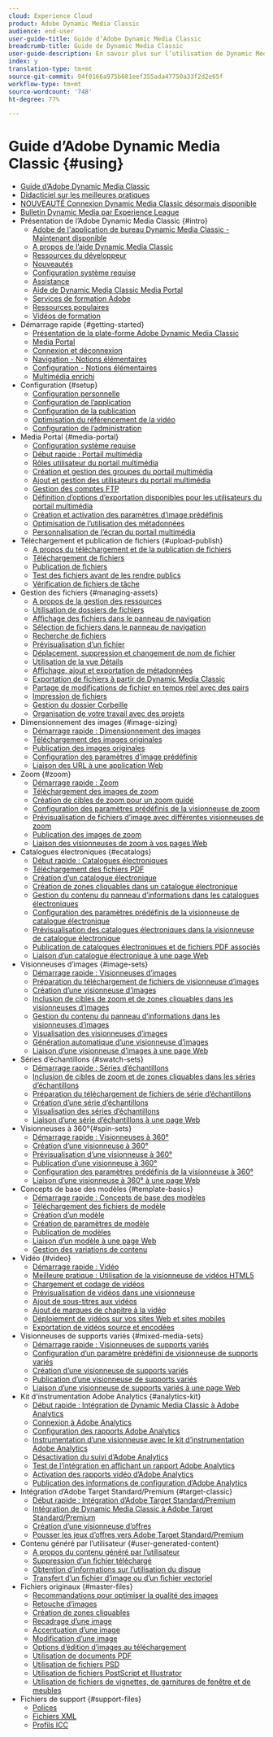 ```yaml
---
cloud: Experience Cloud
product: Adobe Dynamic Media Classic
audience: end-user
user-guide-title: Guide d’Adobe Dynamic Media Classic
breadcrumb-title: Guide de Dynamic Media Classic
user-guide-description: En savoir plus sur l’utilisation de Dynamic Media Classic
index: y
translation-type: tm+mt
source-git-commit: 94f0166a975b681eef355ada47750a33f2d2e65f
workflow-type: tm+mt
source-wordcount: '748'
ht-degree: 77%

---
```



# Guide d’Adobe Dynamic Media Classic  {#using}

+ [Guide d’Adobe Dynamic Media Classic](home.md)
+ [Didacticiel sur les meilleures pratiques](https://experienceleague.adobe.com/docs/experience-manager-learn/dynamic-media-classic-tutorial/overview.html)
+ [NOUVEAUTÉ Connexion Dynamic Media Classic désormais disponible](new-ui-2020.md)
+ [Bulletin Dynamic Media par Experience League](dynamic-media-newsletter.md)
+ Présentation de l’Adobe Dynamic Media Classic {#intro}
   + [Adobe de l&#39;application de bureau Dynamic Media Classic - Maintenant disponible](dynamic-media-classic-desktop-app.md)
   + [A propos de l’aide Dynamic Media Classic](introduction.md)
   + [Ressources du développeur](developer-resources.md)
   + [Nouveautés](whats-new.md)
   + [Configuration système requise](system-requirements.md)
   + [Assistance](support.md)
   + [Aide de Dynamic Media Classic Media Portal](help-dmc-media-portal.md)
   + [Services de formation Adobe](training-services.md)
   + [Ressources populaires](popular-resources.md)
   + [Vidéos de formation](training-videos.md)
+ Démarrage rapide {#getting-started}
   + [Présentation de la plate-forme Adobe Dynamic Media Classic](dmc-platform-overview.md)
   + [Media Portal](media-portal.md)
   + [Connexion et déconnexion](signing-out.md)
   + [Navigation - Notions élémentaires](navigation-basics.md)
   + [Configuration - Notions élémentaires](setup-basics.md)
   + [Multimédia enrichi](rich-media.md)
+ Configuration {#setup}
   + [Configuration personnelle](personal-setup.md)
   + [Configuration de l’application](application-setup.md)
   + [Configuration de la publication](publish-setup.md)
   + [Optimisation du référencement de la vidéo](video-seo-search-engine-optimization.md)
   + [Configuration de l’administration](administration-setup.md)
+ Media Portal {#media-portal}
   + [Configuration système requise](system-requirements-1.md)
   + [Début rapide : Portail multimédia](quick-start-media-portal-administration.md)
   + [Rôles utilisateur du portail multimédia](media-portal-user-roles.md)
   + [Création et gestion des groupes du portail multimédia](creating-media-portal-groups.md)
   + [Ajout et gestion des utilisateurs du portail multimédia](adding-media-portal-users.md)
   + [Gestion des comptes FTP](ftp-accounts.md)
   + [Définition d’options d’exportation disponibles pour les utilisateurs du portail multimédia](specifying-export-options-available-media.md)
   + [Création et activation des paramètres d’image prédéfinis](creating-enabling-image-presets.md)
   + [Optimisation de l’utilisation des métadonnées](making-efficient-metadata.md)
   + [Personnalisation de l’écran du portail multimédia](customizing-media-portal-screen.md)
+ Téléchargement et publication de fichiers {#upload-publish}
   + [A propos du téléchargement et de la publication de fichiers](about-asset-upload-publish.md)
   + [Téléchargement de fichiers](uploading-files.md)
   + [Publication de fichiers ](publishing-files.md)
   + [Test des fichiers avant de les rendre publics](testing-assets-making-them-public.md)
   + [Vérification de fichiers de tâche](checking-job-files.md)
+ Gestion des fichiers {#managing-assets}
   + [A propos de la gestion des ressources](about-managing-assets.md)
   + [Utilisation de dossiers de fichiers](asset-folders.md)
   + [Affichage des fichiers dans le panneau de navigation](viewing-assets-browse-panel.md)
   + [Sélection de fichiers dans le panneau de navigation](selecting-assets-browse-panel.md)
   + [Recherche de fichiers](searching-assets.md)
   + [Prévisualisation d’un fichier](previewing-asset.md)
   + [Déplacement, suppression et changement de nom de fichier](moving-renaming-deleting-assets.md)
   + [Utilisation de la vue Détails ](detail-view.md)
   + [Affichage, ajout et exportation de métadonnées](viewing-adding-exporting-metadata.md)
   + [Exportation de fichiers à partir de Dynamic Media Classic](exporting-assets-from-dmc.md)
   + [Partage de modifications de fichier en temps réel avec des pairs](sharing-asset-changes-peers-real.md)
   + [Impression de fichiers](printing-assets.md)
   + [Gestion du dossier Corbeille](trash-folder.md)
   + [Organisation de votre travail avec des projets](organizing-projects.md)
+ Dimensionnement des images {#image-sizing}
   + [Démarrage rapide : Dimensionnement des images](quick-start-image-sizing.md)
   + [Téléchargement des images originales](uploading-master-images.md)
   + [Publication des images originales](publishing-master-images.md)
   + [Configuration des paramètres d’image prédéfinis](setting-image-presets.md)
   + [Liaison des URL à une application Web](linking-urls-web-application.md)
+ Zoom {#zoom}
   + [Démarrage rapide : Zoom](quick-start-zoom.md)
   + [Téléchargement des images de zoom](uploading-zoom-images.md)
   + [Création de cibles de zoom pour un zoom guidé](creating-zoom-targets-guided-zoom.md)
   + [Configuration des paramètres prédéfinis de la visionneuse de zoom](setting-zoom-viewer-presets.md)
   + [Prévisualisation de fichiers d’image avec différentes visionneuses de zoom](previewing-image-assets-different-zoom.md)
   + [Publication des images de zoom](publishing-zoom-images.md)
   + [Liaison des visionneuses de zoom à vos pages Web](linking-zoom-viewers-web-pages.md)
+ Catalogues électroniques {#ecatalogs}
   + [Début rapide : Catalogues électroniques](quick-start-ecatalog.md)
   + [Téléchargement des fichiers PDF](uploading-pdf-files.md)
   + [Création d’un catalogue électronique](creating-ecatalog.md)
   + [Création de zones cliquables dans un catalogue électronique](creating-ecatalog-image-maps.md)
   + [Gestion du contenu du panneau d’informations dans les catalogues électroniques](info-panel-content.md)
   + [Configuration des paramètres prédéfinis de la visionneuse de catalogue électronique](setting-ecatalog-viewer-presets.md)
   + [Prévisualisation des catalogues électroniques dans la visionneuse de catalogue électronique](previewing-ecatalogs-ecatalog-viewer.md)
   + [Publication de catalogues électroniques et de fichiers PDF associés](publishing-ecatalogs-associated-pdfs.md)
   + [Liaison d’un catalogue électronique à une page Web](linking-ecatalog-web-page.md)
+ Visionneuses d’images {#image-sets}
   + [Démarrage rapide : Visionneuses d’images](quick-start-image-sets.md)
   + [Préparation du téléchargement de fichiers de visionneuse d’images](preparing-image-set-assets-upload.md)
   + [Création d’une visionneuse d’images](creating-image-set.md)
   + [Inclusion de cibles de zoom et de zones cliquables dans les visionneuses d’images](including-zoom-targets-image-maps.md)
   + [Gestion du contenu du panneau d’informations dans les visionneuses d’images](info-panel-content-1.md)
   + [Visualisation des visionneuses d’images](viewing-image-sets.md)
   + [Génération automatique d’une visionneuse d’images](automated-image-set-generation.md)
   + [Liaison d’une visionneuse d’images à une page Web](linking-image-set-web-page.md)
+ Séries d’échantillons {#swatch-sets}
   + [Démarrage rapide : Séries d’échantillons](quick-start-swatch-sets.md)
   + [Inclusion de cibles de zoom et de zones cliquables dans les séries d’échantillons](including-zoom-targets-image-maps-1.md)
   + [Préparation du téléchargement de fichiers de série d’échantillons](preparing-swatch-set-assets-upload.md)
   + [Création d’une série d’échantillons](creating-swatch-set.md)
   + [Visualisation des séries d’échantillons](viewing-swatch-sets.md)
   + [Liaison d’une série d’échantillons à une page Web](linking-swatch-set-web-page.md)
+ Visionneuses à 360°{#spin-sets}
   + [Démarrage rapide : Visionneuses à 360°](quick-start-spin-sets.md)
   + [Création d’une visionneuse à 360°](creating-spin-set.md)
   + [Prévisualisation d’une visionneuse à 360°](previewing-spin-set.md)
   + [Publication d’une visionneuse à 360°](publishing-spin-set.md)
   + [Configuration des paramètres prédéfinis de la visionneuse à 360°](setting-spin-set-viewer-presets.md)
   + [Liaison d’une visionneuse à 360° à une page Web](linking-spin-set-web-page.md)
+ Concepts de base des modèles {#template-basics}
   + [Démarrage rapide : Concepts de base des modèles](quick-start-template-basics.md)
   + [Téléchargement des fichiers de modèle](uploading-template-files.md)
   + [Création d’un modèle](creating-template.md)
   + [Création de paramètres de modèle](creating-template-parameters.md)
   + [Publication de modèles](publishing-templates.md)
   + [Liaison d’un modèle à une page Web](linking-template-web-page.md)
   + [Gestion des variations de contenu](content-variations.md)
+ Vidéo {#video}
   + [Démarrage rapide : Vidéo](quick-start-video.md)
   + [Meilleure pratique : Utilisation de la visionneuse de vidéos HTML5](best-practice-using-html5-video.md)
   + [Chargement et codage de vidéos](uploading-encoding-videos.md)
   + [Prévisualisation de vidéos dans une visionneuse](previewing-videos-video-viewer.md)
   + [Ajout de sous-titres aux vidéos](adding-captions-video.md)
   + [Ajout de marques de chapitre à la vidéo](adding-chapter-markers-video.md)
   + [Déploiement de vidéos sur vos sites Web et sites mobiles](deploying-video-websites-mobile-sites.md)
   + [Exportation de vidéos source et encodées](exporting-source-encoded-videos.md)
+ Visionneuses de supports variés {#mixed-media-sets}
   + [Démarrage rapide : Visionneuses de supports variés](quick-start-mixed-media-sets.md)
   + [Configuration d’un paramètre prédéfini de visionneuse de supports variés](setting-mixed-media-set-viewer.md)
   + [Création d’une visionneuse de supports variés](creating-mixed-media-set.md)
   + [Publication d’une visionneuse de supports variés](publishing-mixed-media-set.md)
   + [Liaison d’une visionneuse de supports variés à une page Web](linking-mixed-media-set-web.md)
+ Kit d&#39;instrumentation Adobe Analytics {#analytics-kit}
   + [Début rapide : Intégration de Dynamic Media Classic à Adobe Analytics](quick-start-integrating-dmc-analytics.md)
   + [Connexion à Adobe Analytics](log-analytics.md)
   + [Configuration des rapports Adobe Analytics](configuring-analytics-reports.md)
   + [Instrumentation d’une visionneuse avec le kit d’instrumentation Adobe Analytics](instrumenting-viewer-using-analytics-instrumentation.md)
   + [Désactivation du suivi d’Adobe Analytics](disabling-analytics-tracking.md)
   + [Test de l’intégration en affichant un rapport Adobe Analytics](testing-integration-viewing-analytics-report.md)
   + [Activation des rapports vidéo d’Adobe Analytics](enabling-analytics-video-reports.md)
   + [Publication des informations de configuration d’Adobe Analytics](publishing-analytics-configuration-information.md)
+ Intégration d’Adobe Target Standard/Premium {#target-classic}
   + [Début rapide : Intégration d’Adobe Target Standard/Premium](quick-start-target-integration.md)
   + [Intégration de Dynamic Media Classic à Adobe Target Standard/Premium](integrating-dmc-with-target.md)
   + [Création d’une visionneuse d’offres](creating-offer-set.md)
   + [Pousser les jeux d’offres vers Adobe Target Standard/Premium](pushing-offer-sets-target.md)
+ Contenu généré par l’utilisateur {#user-generated-content}
   + [A propos du contenu généré par l’utilisateur](about-ugc.md)
   + [Suppression d’un fichier téléchargé](deleting-uploaded-asset.md)
   + [Obtention d’informations sur l’utilisation du disque](getting-disk-usage-information.md)
   + [Transfert d’un fichier d’image ou d’un fichier vectoriel](uploading-image-asset-or-vector.md)
+ Fichiers originaux {#master-files}
   + [Recommandations pour optimiser la qualité des images](best-practices-optimizing-quality-images.md)
   + [Retouche d’images](editing-images.md)
   + [Création de zones cliquables](creating-image-maps.md)
   + [Recadrage d’une image](cropping-image.md)
   + [Accentuation d’une image](sharpening-image.md)
   + [Modification d’une image](adjusting-image.md)
   + [Options d’édition d’images au téléchargement](image-editing-options-upload.md)
   + [Utilisation de documents PDF](pdfs.md)
   + [Utilisation de fichiers PSD ](psd-files.md)
   + [Utilisation de fichiers PostScript et Illustrator](postscript-illustrator-files.md)
   + [Utilisation de fichiers de vignettes, de garnitures de fenêtre et de meubles](vignette-window-covering-cabinet-files.md)
+ Fichiers de support {#support-files}
   + [Polices](fonts.md)
   + [Fichiers XML](xml-files.md)
   + [Profils ICC](icc-profiles.md)
